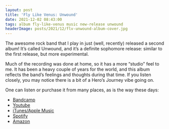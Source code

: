 ```yaml
---
layout: post
title: 'Fly Like Venus: Unwound'
date: 2021-12-02 08:43:00
tags: album fly-like-venus music new-release unwound
headerImage: posts/2021/12/flv-unwound-album-cover.jpg
---
```


The awesome rock band that I play in just (well, recently) released a second album! It&#8217;s called Unwound, and it&#8217;s a definite sophomore release: similar to the first release, but more experimental.

<!--more-->

Much of the recording was done at home, so it has a more &#8220;studio&#8221; feel to me. It has been a heavy couple of years for the world, and this album reflects the band&#8217;s feelings and thoughts during that time. If you listen closely, you may notice there is a bit of a Hero&#8217;s Journey vibe going on.

One can listen or purchase it from many places, as is the way these days:

* [Bandcamp](https://flylikevenus.bandcamp.com/releases)
* [Youtube](https://music.youtube.com/channel/UCZM6OHNCjdvKJvjseMNVihA)
* [iTunes/Apple Music](https://music.apple.com/us/artist/fly-like-venus/1250934211)
* [Spotify](https://open.spotify.com/artist/0UTm3Fpds4BVrvSFIGj2iD?si=bbO-4hnjQWqTSBm3MZWeog&dl_branch=1)
* [Amazon](https://www.amazon.com/s?k=Fly+Like+Venus&i=digital-music)
